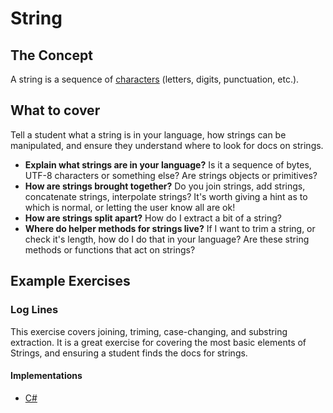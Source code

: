 # String

## The Concept

A string is a sequence of [characters][type-char] (letters, digits, punctuation, etc.).

## What to cover

Tell a student what a string is in your language, how strings can be manipulated, and ensure they understand where to look for docs on strings.

- **Explain what strings are in your language?** Is it a sequence of bytes, UTF-8 characters or something else? Are strings objects or primitives?
- **How are strings brought together?** Do you join strings, add strings, concatenate strings, interpolate strings? It's worth giving a hint as to which is normal, or letting the user know all are ok!
- **How are strings split apart?** How do I extract a bit of a string?
- **Where do helper methods for strings live?** If I want to trim a string, or check it's length, how do I do that in your language? Are these string methods or functions that act on strings?

## Example Exercises

### Log Lines

This exercise covers joining, triming, case-changing, and substring extraction. It is a great exercise for covering the most basic elements of Strings, and ensuring a student finds the docs for strings.

#### Implementations
- [C#][implementation-csharp]

[type-char]: ./char.md
[implementation-csharp]: ../../languages/csharp/exercises/concept/strings/.docs/introduction.md
